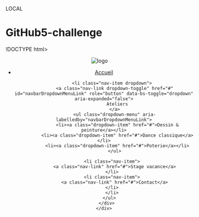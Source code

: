 LOCAL
# GitHub5-challenge
!DOCTYPE html>
<html lang="en">
<head>
    <meta charset="UTF-8">
    <meta http-equiv="X-UA-Compatible" content="IE=edge">
    <meta name="viewport" content="width=device-width, initial-scale=1.0">
    <title>Source-creative</title>
    <link href="https://cdn.jsdelivr.net/npm/bootstrap@5.1.3/dist/css/bootstrap.min.css" rel="stylesheet" integrity="sha384-1BmE4kWBq78iYhFldvKuhfTAU6auU8tT94WrHftjDbrCEXSU1oBoqyl2QvZ6jIW3" crossorigin="anonymous">
    <script src="https://cdn.jsdelivr.net/npm/bootstrap@5.1.3/dist/js/bootstrap.bundle.min.js" integrity="sha384-ka7Sk0Gln4gmtz2MlQnikT1wXgYsOg+OMhuP+IlRH9sENBO0LRn5q+8nbTov4+1p" crossorigin="anonymous"></script>
    <link rel="stylesheet" type="text/css" href="design/default.css">
</head>

<header>
    
 <img src="pictures/logoo.png" alt="logo" id="logo"/>


<nav class="navbar navbar-expand-lg navbar-light bg-light justify-content-end">
    <div class="container-fluid">
      <div class="collapse navbar-collapse" id="navbarNavDropdown">
        <ul class="navbar-nav ml-auto">
          <li class="nav-item">
            <a class="nav-link active" aria-current="page" href="#">Accueil</a>
          </li>
    
          <li class="nav-item dropdown">
            <a class="nav-link dropdown-toggle" href="#" id="navbarDropdownMenuLink" role="button" data-bs-toggle="dropdown" aria-expanded="false">
              Ateliers
            </a>
            <ul class="dropdown-menu" aria-labelledby="navbarDropdownMenuLink">
              <li><a class="dropdown-item" href="#">Dessin & peinture</a></li>
              <li><a class="dropdown-item" href="#">Dance classique</a></li>
              <li><a class="dropdown-item" href="#">Poterie</a></li>
            </ul>

          <li class="nav-item">
            <a class="nav-link" href="#">Stage vacance</a>
          </li>
          <li class="nav-item">
            <a class="nav-link" href="#">Contact</a>
          </li>
          </li>
        </ul>
      </div>
    </div>
  </nav>
</header>
<body>
  
  
</body>
<footer>
  
  </footer>
  </html>
  
